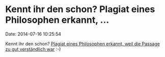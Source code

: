 Kennt ihr den schon? Plagiat eines Philosophen erkannt, \...
============================================================

Date: 2014-07-16 10:25:54

Kennt ihr den schon? [Plagiat eines Philosophen erkannt, weil die
Passage zu gut verständlich war](http://www.faz.net/-gqz-7rnb3) :-)
